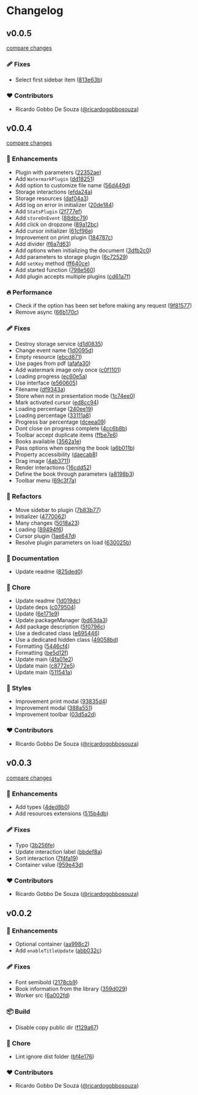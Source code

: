 # Changelog


## v0.0.5

[compare changes](https://github.com/datalogix/pdfon/compare/v0.0.4...v0.0.5)

### 🩹 Fixes

- Select first sidebar item ([813e63b](https://github.com/datalogix/pdfon/commit/813e63b))

### ❤️ Contributors

- Ricardo Gobbo De Souza ([@ricardogobbosouza](http://github.com/ricardogobbosouza))

## v0.0.4

[compare changes](https://github.com/datalogix/pdfon/compare/v0.0.3...v0.0.4)

### 🚀 Enhancements

- Plugin with parameters ([22352ae](https://github.com/datalogix/pdfon/commit/22352ae))
- Add `WatermarkPlugin` ([dd18251](https://github.com/datalogix/pdfon/commit/dd18251))
- Add option to customize file name ([56d449d](https://github.com/datalogix/pdfon/commit/56d449d))
- Storage interactions ([efda24a](https://github.com/datalogix/pdfon/commit/efda24a))
- Storage resources ([daf04a3](https://github.com/datalogix/pdfon/commit/daf04a3))
- Add log on error in initializer ([20de184](https://github.com/datalogix/pdfon/commit/20de184))
- Add `StatsPlugin` ([2f777ef](https://github.com/datalogix/pdfon/commit/2f777ef))
- Add `storeOnEvent` ([88dbc79](https://github.com/datalogix/pdfon/commit/88dbc79))
- Add click on dropzone ([89a12bc](https://github.com/datalogix/pdfon/commit/89a12bc))
- Add cursor initializer ([61cf96e](https://github.com/datalogix/pdfon/commit/61cf96e))
- Improvement on print plugin ([184787c](https://github.com/datalogix/pdfon/commit/184787c))
- Add divider ([f6a7d63](https://github.com/datalogix/pdfon/commit/f6a7d63))
- Add options when initializing the document ([3dfb2c0](https://github.com/datalogix/pdfon/commit/3dfb2c0))
- Add parameters to storage plugin ([6c72529](https://github.com/datalogix/pdfon/commit/6c72529))
- Add `setKey` method ([ff640ce](https://github.com/datalogix/pdfon/commit/ff640ce))
- Add started function ([798e560](https://github.com/datalogix/pdfon/commit/798e560))
- Add plugin accepts multiple plugins ([cd61a7f](https://github.com/datalogix/pdfon/commit/cd61a7f))

### 🔥 Performance

- Check if the option has been set before making any request ([9f81577](https://github.com/datalogix/pdfon/commit/9f81577))
- Remove async ([66b170c](https://github.com/datalogix/pdfon/commit/66b170c))

### 🩹 Fixes

- Destroy storage service ([d1d0835](https://github.com/datalogix/pdfon/commit/d1d0835))
- Change event name ([1d0095d](https://github.com/datalogix/pdfon/commit/1d0095d))
- Empty resource ([ebcd871](https://github.com/datalogix/pdfon/commit/ebcd871))
- Use pages from pdf ([afafa30](https://github.com/datalogix/pdfon/commit/afafa30))
- Add watermark image only once ([c0f1101](https://github.com/datalogix/pdfon/commit/c0f1101))
- Loading progress ([ec60e5a](https://github.com/datalogix/pdfon/commit/ec60e5a))
- Use interface ([e560605](https://github.com/datalogix/pdfon/commit/e560605))
- Filename ([df9343a](https://github.com/datalogix/pdfon/commit/df9343a))
- Store ​​when not in presentation mode ([1c74ee0](https://github.com/datalogix/pdfon/commit/1c74ee0))
- Mark activated cursor ([ed8cc94](https://github.com/datalogix/pdfon/commit/ed8cc94))
- Loading percentage ([240ee19](https://github.com/datalogix/pdfon/commit/240ee19))
- Loading percentage ([33111a8](https://github.com/datalogix/pdfon/commit/33111a8))
- Progress bar percentage ([dceea09](https://github.com/datalogix/pdfon/commit/dceea09))
- Dont close on progress complete ([4cc6b8b](https://github.com/datalogix/pdfon/commit/4cc6b8b))
- Toolbar accept duplicate items ([ffbe7e6](https://github.com/datalogix/pdfon/commit/ffbe7e6))
- Books available ([3562a1e](https://github.com/datalogix/pdfon/commit/3562a1e))
- Pass options when opening the book ([a6b011b](https://github.com/datalogix/pdfon/commit/a6b011b))
- Property accessibility ([daecab8](https://github.com/datalogix/pdfon/commit/daecab8))
- Drag image ([4ab3711](https://github.com/datalogix/pdfon/commit/4ab3711))
- Render interactions ([16cdd52](https://github.com/datalogix/pdfon/commit/16cdd52))
- Define the book through parameters ([a8198b3](https://github.com/datalogix/pdfon/commit/a8198b3))
- Toolbar menu ([69c3f7a](https://github.com/datalogix/pdfon/commit/69c3f7a))

### 💅 Refactors

- Move sidebar to plugin ([7b83b77](https://github.com/datalogix/pdfon/commit/7b83b77))
- Initializer ([4770062](https://github.com/datalogix/pdfon/commit/4770062))
- Many changes ([5018a23](https://github.com/datalogix/pdfon/commit/5018a23))
- Loading ([89494f6](https://github.com/datalogix/pdfon/commit/89494f6))
- Cursor plugin ([1ae647d](https://github.com/datalogix/pdfon/commit/1ae647d))
- Resolve plugin parameters on load ([630025b](https://github.com/datalogix/pdfon/commit/630025b))

### 📖 Documentation

- Update readme ([825ded0](https://github.com/datalogix/pdfon/commit/825ded0))

### 🏡 Chore

- Update readme ([1d019dc](https://github.com/datalogix/pdfon/commit/1d019dc))
- Update deps ([c079504](https://github.com/datalogix/pdfon/commit/c079504))
- Update ([6e171e9](https://github.com/datalogix/pdfon/commit/6e171e9))
- Update packageManager ([bd63da3](https://github.com/datalogix/pdfon/commit/bd63da3))
- Add package description ([5f0796c](https://github.com/datalogix/pdfon/commit/5f0796c))
- Use a dedicated class ([e695446](https://github.com/datalogix/pdfon/commit/e695446))
- Use a dedicated hidden class ([49058bd](https://github.com/datalogix/pdfon/commit/49058bd))
- Formatting ([5446cf4](https://github.com/datalogix/pdfon/commit/5446cf4))
- Formatting ([be5d12f](https://github.com/datalogix/pdfon/commit/be5d12f))
- Update main ([4fa01e2](https://github.com/datalogix/pdfon/commit/4fa01e2))
- Update main ([c8772e5](https://github.com/datalogix/pdfon/commit/c8772e5))
- Update main ([511541a](https://github.com/datalogix/pdfon/commit/511541a))

### 🎨 Styles

- Improvement print modal ([93835d4](https://github.com/datalogix/pdfon/commit/93835d4))
- Improvement modal ([388a551](https://github.com/datalogix/pdfon/commit/388a551))
- Improvement toolbar ([03d5a2d](https://github.com/datalogix/pdfon/commit/03d5a2d))

### ❤️ Contributors

- Ricardo Gobbo De Souza ([@ricardogobbosouza](http://github.com/ricardogobbosouza))

## v0.0.3

[compare changes](https://github.com/datalogix/pdfon/compare/v0.0.2...v0.0.3)

### 🚀 Enhancements

- Add types ([4ded8b0](https://github.com/datalogix/pdfon/commit/4ded8b0))
- Add resources extensions ([515b4db](https://github.com/datalogix/pdfon/commit/515b4db))

### 🩹 Fixes

- Typo ([3b256fe](https://github.com/datalogix/pdfon/commit/3b256fe))
- Update interaction label ([bbdef8a](https://github.com/datalogix/pdfon/commit/bbdef8a))
- Sort interaction ([7f4fa19](https://github.com/datalogix/pdfon/commit/7f4fa19))
- Container value ([959e43d](https://github.com/datalogix/pdfon/commit/959e43d))

### ❤️ Contributors

- Ricardo Gobbo De Souza ([@ricardogobbosouza](http://github.com/ricardogobbosouza))

## v0.0.2


### 🚀 Enhancements

- Optional container ([aa998c2](https://github.com/datalogix/pdfon/commit/aa998c2))
- Add `enableTitleUpdate` ([abb032c](https://github.com/datalogix/pdfon/commit/abb032c))

### 🩹 Fixes

- Font semibold ([2178cb9](https://github.com/datalogix/pdfon/commit/2178cb9))
- Book information from the library ([359d029](https://github.com/datalogix/pdfon/commit/359d029))
- Worker src ([6a002fd](https://github.com/datalogix/pdfon/commit/6a002fd))

### 📦 Build

- Disable copy public dir ([f129a67](https://github.com/datalogix/pdfon/commit/f129a67))

### 🏡 Chore

- Lint ignore dist folder ([bf4e176](https://github.com/datalogix/pdfon/commit/bf4e176))

### ❤️ Contributors

- Ricardo Gobbo De Souza ([@ricardogobbosouza](http://github.com/ricardogobbosouza))

